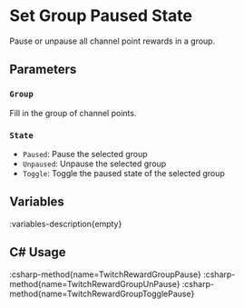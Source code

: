 # Set Group Paused State
Pause or unpause all channel point rewards in a group.

## Parameters
### `Group`
Fill in the group of channel points.

### `State`
- `Paused`: Pause the selected group
- `Unpaused`: Unpause the selected group
- `Toggle`: Toggle the paused state of the selected group

## Variables
:variables-description{empty}

## C# Usage
:csharp-method{name=TwitchRewardGroupPause}
:csharp-method{name=TwitchRewardGroupUnPause}
:csharp-method{name=TwitchRewardGroupTogglePause}